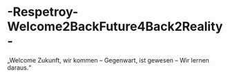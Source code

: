 # -Respetroy-Welcome2BackFuture4Back2Reality-
„Welcome Zukunft, wir kommen – Gegenwart, ist gewesen – Wir lernen daraus.“
